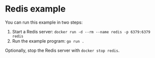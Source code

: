 Redis example
=============

You can run this example in two steps:

1. Start a Redis server: `docker run -d --rm --name redis -p 6379:6379 redis`
2. Run the example program: `go run .`

Optionally, stop the Redis server with `docker stop redis`.
